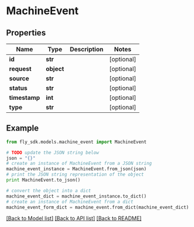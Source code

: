# MachineEvent


## Properties
Name | Type | Description | Notes
------------ | ------------- | ------------- | -------------
**id** | **str** |  | [optional] 
**request** | **object** |  | [optional] 
**source** | **str** |  | [optional] 
**status** | **str** |  | [optional] 
**timestamp** | **int** |  | [optional] 
**type** | **str** |  | [optional] 

## Example

```python
from fly_sdk.models.machine_event import MachineEvent

# TODO update the JSON string below
json = "{}"
# create an instance of MachineEvent from a JSON string
machine_event_instance = MachineEvent.from_json(json)
# print the JSON string representation of the object
print MachineEvent.to_json()

# convert the object into a dict
machine_event_dict = machine_event_instance.to_dict()
# create an instance of MachineEvent from a dict
machine_event_form_dict = machine_event.from_dict(machine_event_dict)
```
[[Back to Model list]](../README.md#documentation-for-models) [[Back to API list]](../README.md#documentation-for-api-endpoints) [[Back to README]](../README.md)


